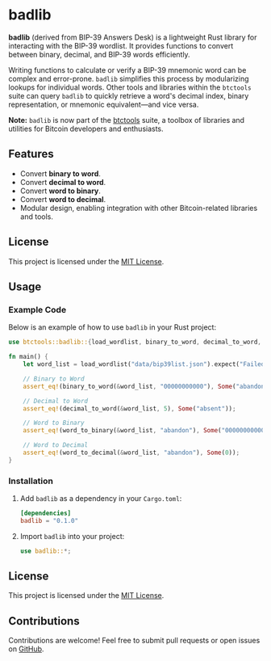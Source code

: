 # badlib

**badlib** (derived from BIP-39 Answers Desk) is a lightweight Rust library for interacting with the BIP-39 wordlist. It provides functions to convert between binary, decimal, and BIP-39 words efficiently.

Writing functions to calculate or verify a BIP-39 mnemonic word can be complex and error-prone. `badlib` simplifies this process by modularizing lookups for individual words. Other tools and libraries within the `btctools` suite can query `badlib` to quickly retrieve a word's decimal index, binary representation, or mnemonic equivalent—and vice versa.

**Note:** `badlib` is now part of the [btctools](https://github.com/rghollenbeck/btctools) suite, a toolbox of libraries and utilities for Bitcoin developers and enthusiasts.

## Features
- Convert **binary to word**.
- Convert **decimal to word**.
- Convert **word to binary**.
- Convert **word to decimal**.
- Modular design, enabling integration with other Bitcoin-related libraries and tools.

## License
This project is licensed under the [MIT License](../LICENSE).

## Usage

### Example Code
Below is an example of how to use `badlib` in your Rust project:

```rust
use btctools::badlib::{load_wordlist, binary_to_word, decimal_to_word, word_to_binary, word_to_decimal};

fn main() {
    let word_list = load_wordlist("data/bip39list.json").expect("Failed to load wordlist");

    // Binary to Word
    assert_eq!(binary_to_word(&word_list, "00000000000"), Some("abandon"));

    // Decimal to Word
    assert_eq!(decimal_to_word(&word_list, 5), Some("absent"));

    // Word to Binary
    assert_eq!(word_to_binary(&word_list, "abandon"), Some("00000000000"));

    // Word to Decimal
    assert_eq!(word_to_decimal(&word_list, "abandon"), Some(0));
}
```

### Installation
1. Add `badlib` as a dependency in your `Cargo.toml`:
   ```toml
   [dependencies]
   badlib = "0.1.0"
   ```

2. Import `badlib` into your project:
   ```rust
   use badlib::*;
   ```

## License
This project is licensed under the [MIT License](LICENSE).

## Contributions
Contributions are welcome! Feel free to submit pull requests or open issues on [GitHub](https://github.com/rghollenbeck/badlib).
